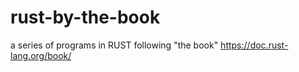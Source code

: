 # rust-by-the-book
a series of programs in RUST following "the book" https://doc.rust-lang.org/book/
